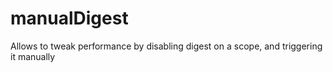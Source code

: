 # manualDigest
Allows to tweak performance by disabling digest on a scope, and triggering it manually
